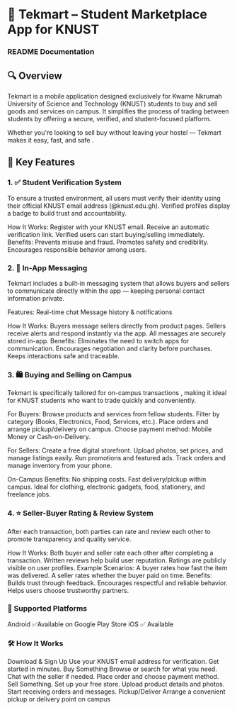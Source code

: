# 📱 Tekmart – Student Marketplace App for KNUST
### README Documentation

## 🔍 Overview
Tekmart is a mobile application designed exclusively for Kwame Nkrumah University of Science and Technology (KNUST) students to buy and sell goods and services on campus. It simplifies the process of trading between students by offering a secure, verified, and student-focused platform.

Whether you're looking to sell buy without leaving your hostel — Tekmart makes it easy, fast, and safe .


## 🔐 Key Features
### 1. ✅ Student Verification System
To ensure a trusted environment, all users must verify their identity using their official KNUST email address (@knust.edu.gh). Verified profiles display a badge to build trust and accountability.

How It Works:
Register with your KNUST email.
Receive an automatic verification link.
Verified users can start buying/selling immediately.
Benefits:
Prevents misuse and fraud.
Promotes safety and credibility.
Encourages responsible behavior among users.

### 2. 💬 In-App Messaging
Tekmart includes a built-in messaging system that allows buyers and sellers to communicate directly within the app — keeping personal contact information private.

Features:
Real-time chat
Message history & notifications

How It Works:
Buyers message sellers directly from product pages.
Sellers receive alerts and respond instantly via the app.
All messages are securely stored in-app.
Benefits:
Eliminates the need to switch apps for communication.
Encourages negotiation and clarity before purchases.
Keeps interactions safe and traceable.

### 3. 🛍️ Buying and Selling on Campus
Tekmart is specifically tailored for on-campus transactions , making it ideal for KNUST students who want to trade quickly and conveniently.

For Buyers:
Browse products and services from fellow students.
Filter by category (Books, Electronics, Food, Services, etc.).
Place orders and arrange pickup/delivery on campus.
Choose payment method: Mobile Money or Cash-on-Delivery.

For Sellers:
Create a free digital storefront.
Upload photos, set prices, and manage listings easily.
Run promotions and featured ads.
Track orders and manage inventory from your phone.

On-Campus Benefits:
No shipping costs.
Fast delivery/pickup within campus.
Ideal for clothing, electronic gadgets, food, stationery, and freelance jobs.

### 4. ⭐ Seller-Buyer Rating & Review System
After each transaction, both parties can rate and review each other to promote transparency and quality service.

How It Works:
Both buyer and seller rate each other after completing a transaction.
Written reviews help build user reputation.
Ratings are publicly visible on user profiles.
Example Scenarios:
A buyer rates how fast the item was delivered.
A seller rates whether the buyer paid on time.
Benefits:
Builds trust through feedback.
Encourages respectful and reliable behavior.
Helps users choose trustworthy partners.

### 📲 Supported Platforms
Android
✅Available on Google Play Store
iOS
✅ Available

### 🛠️ How It Works
Download & Sign Up
Use your KNUST email address for verification.
Get started in minutes.
Buy Something
Browse or search for what you need. 
Chat with the seller if needed. 
Place order and choose payment method. 
Sell Something. 
Set up your free store.
Upload product details and photos.
Start receiving orders and messages.
Pickup/Deliver
Arrange a convenient pickup or delivery point on campus
